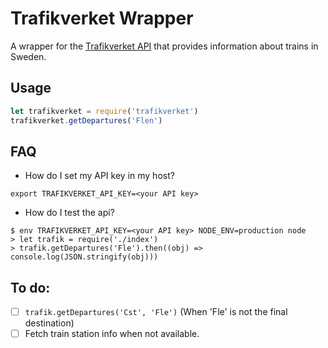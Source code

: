# Trafikverket Wrapper

A wrapper for the [Trafikverket API](http://api.trafikinfo.trafikverket.se/API/) that provides information about trains in Sweden.

## Usage

```javascript
let trafikverket = require('trafikverket')
trafikverket.getDepartures('Flen')
```

## FAQ

* How do I set my API key in my host?

```
export TRAFIKVERKET_API_KEY=<your API key>
```

* How do I test the api?

```
$ env TRAFIKVERKET_API_KEY=<your API key> NODE_ENV=production node
> let trafik = require('./index')
> trafik.getDepartures('Fle').then((obj) => console.log(JSON.stringify(obj)))
```

## To do:

- [ ] `trafik.getDepartures('Cst', 'Fle')` (When 'Fle' is not the final destination)
- [ ] Fetch train station info when not available.